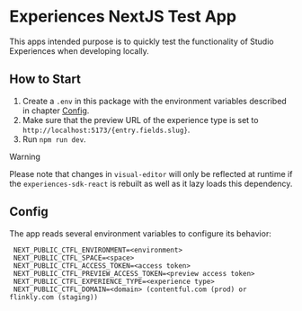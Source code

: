 # Experiences NextJS Test App

This apps intended purpose is to quickly test the functionality of Studio Experiences when developing locally.

## How to Start

1. Create a `.env` in this package with the environment variables described in chapter [Config](#config).
2. Make sure that the preview URL of the experience type is set to `http://localhost:5173/{entry.fields.slug}`.
3. Run `npm run dev`.

> [!WARNING]
> Please note that changes in `visual-editor` will only be reflected at runtime if the `experiences-sdk-react` is rebuilt as well as it lazy loads this dependency.

## Config

The app reads several environment variables to configure its behavior:

```
 NEXT_PUBLIC_CTFL_ENVIRONMENT=<environment>
 NEXT_PUBLIC_CTFL_SPACE=<space>
 NEXT_PUBLIC_CTFL_ACCESS_TOKEN=<access token>
 NEXT_PUBLIC_CTFL_PREVIEW_ACCESS_TOKEN=<preview access token>
 NEXT_PUBLIC_CTFL_EXPERIENCE_TYPE=<experience type>
 NEXT_PUBLIC_CTFL_DOMAIN=<domain> (contentful.com (prod) or flinkly.com (staging))
```

